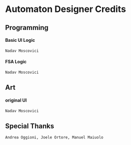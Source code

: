 # Automaton Designer Credits

## Programming

#### Basic UI Logic
    Nadav Moscovici

#### FSA Logic
    Nadav Moscovici

## Art

#### original UI
    Nadav Moscovici

## Special Thanks

    Andrea Oggioni, Joele Ortore, Manuel Maiuolo